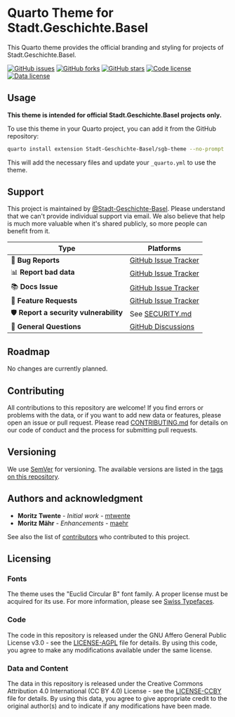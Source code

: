 # Quarto Theme for Stadt.Geschichte.Basel

This Quarto theme provides the official branding and styling for projects of Stadt.Geschichte.Basel.

[![GitHub issues](https://img.shields.io/github/issues/Stadt-Geschichte-Basel/sgb-theme.svg)](https://github.com/Stadt-Geschichte-Basel/sgb-theme/issues)
[![GitHub forks](https://img.shields.io/github/forks/Stadt-Geschichte-Basel/sgb-theme.svg)](https://github.com/Stadt-Geschichte-Basel/sgb-theme/network)
[![GitHub stars](https://img.shields.io/github/stars/Stadt-Geschichte-Basel/sgb-theme.svg)](https://github.com/Stadt-Geschichte-Basel/sgb-theme/stargazers)
[![Code license](https://img.shields.io/github/license/Stadt-Geschichte-Basel/sgb-theme.svg)](https://github.com/Stadt-Geschichte-Basel/sgb-theme/blob/main/LICENSE-AGPL.md)
[![Data license](https://img.shields.io/github/license/Stadt-Geschichte-Basel/sgb-theme.svg)](https://github.com/Stadt-Geschichte-Basel/sgb-theme/blob/main/LICENSE-CCBY.md)

<!-- [![DOI](https://zenodo.org/badge/1066687287.svg)](https://zenodo.org/badge/latestdoi/ZENODO_RECORD) -->

## Usage

**This theme is intended for official Stadt.Geschichte.Basel projects only.**

To use this theme in your Quarto project, you can add it from the GitHub repository:

```bash
quarto install extension Stadt-Geschichte-Basel/sgb-theme --no-prompt
```

This will add the necessary files and update your `_quarto.yml` to use the theme.

## Support

This project is maintained by [@Stadt-Geschichte-Basel](https://github.com/Stadt-Geschichte-Basel). Please understand that we can't provide individual support via email. We also believe that help is much more valuable when it's shared publicly, so more people can benefit from it.

| Type                                   | Platforms                                                                             |
| -------------------------------------- | ------------------------------------------------------------------------------------- |
| 🚨 **Bug Reports**                     | [GitHub Issue Tracker](https://github.com/Stadt-Geschichte-Basel/sgb-theme/issues)    |
| 📊 **Report bad data**                 | [GitHub Issue Tracker](https://github.com/Stadt-Geschichte-Basel/sgb-theme/issues)    |
| 📚 **Docs Issue**                      | [GitHub Issue Tracker](https://github.com/Stadt-Geschichte-Basel/sgb-theme/issues)    |
| 🎁 **Feature Requests**                | [GitHub Issue Tracker](https://github.com/Stadt-Geschichte-Basel/sgb-theme/issues)    |
| 🛡 **Report a security vulnerability** | See [SECURITY.md](SECURITY.md)                                                        |
| 💬 **General Questions**               | [GitHub Discussions](https://github.com/Stadt-Geschichte-Basel/sgb-theme/discussions) |

## Roadmap

No changes are currently planned.

## Contributing

All contributions to this repository are welcome! If you find errors or problems with the data, or if you want to add new data or features, please open an issue or pull request. Please read [CONTRIBUTING.md](CONTRIBUTING.md) for details on our code of conduct and the process for submitting pull requests.

## Versioning

We use [SemVer](http://semver.org/) for versioning. The available versions are listed in the [tags on this repository](https://github.com/Stadt-Geschichte-Basel/sgb-theme/tags).

## Authors and acknowledgment

- **Moritz Twente** - _Initial work_ - [mtwente](https://github.com/mtwente)
- **Moritz Mähr** - _Enhancements_ - [maehr](https://github.com/maehr)

See also the list of [contributors](https://github.com/Stadt-Geschichte-Basel/sgb-theme/graphs/contributors) who contributed to this project.

## Licensing

### Fonts

The theme uses the "Euclid Circular B" font family. A proper license must be acquired for its use. For more information, please see [Swiss Typefaces](https://www.swisstypefaces.com/fonts/euclid/).

### Code

The code in this repository is released under the GNU Affero General Public License v3.0 - see the [LICENSE-AGPL](LICENSE-AGPL.md) file for details. By using this code, you agree to make any modifications available under the same license.

### Data and Content

The data in this repository is released under the Creative Commons Attribution 4.0 International (CC BY 4.0) License - see the [LICENSE-CCBY](LICENSE-CCBY.md) file for details. By using this data, you agree to give appropriate credit to the original author(s) and to indicate if any modifications have been made.
